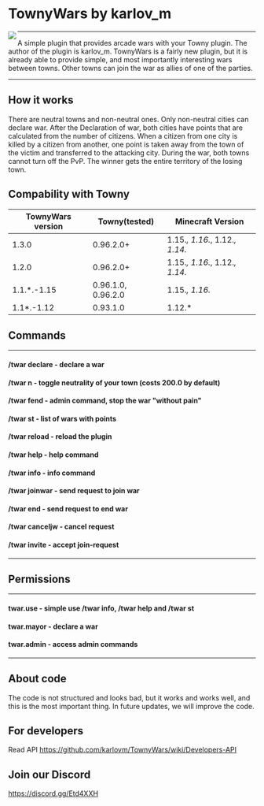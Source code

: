 # TownyWars by karlov_m

<p><img align=left src="https://i.imgur.com/9MjzbiA.png">

___

A simple plugin that provides arcade wars with your Towny plugin. The author of the plugin is karlov_m. TownyWars is a fairly new plugin, but it is already able to provide simple, and most importantly interesting wars between towns. Other towns can join the war as allies of one of the parties.
___

## 
## How it works
There are neutral towns and non-neutral ones. Only non-neutral cities can declare war. After the Declaration of war, both cities have points that are calculated from the number of citizens. When a citizen from one city is killed by a citizen from another, one point is taken away from the town of the victim and transferred to the attacking city. During the war, both towns cannot turn off the PvP. The winner gets the entire territory of the losing town.
## Compability with Towny
| TownyWars version | Towny(tested) | Minecraft Version |
| ------ | ------ | ----- |
| 1.3.0 | 0.96.2.0+  | 1.15.*, 1.16.*, 1.12.*, 1.14.*
| 1.2.0 | 0.96.2.0+  | 1.15.*, 1.16.*, 1.12.*, 1.14.*
| 1.1.*.-1.15 | 0.96.1.0, 0.96.2.0  | 1.15.*, 1.16.*
| 1.1*.-1.12 | 0.93.1.0 | 1.12.*
## Commands

___
#### /twar declare <town> - declare a war
#### /twar n - toggle neutrality of your town (costs 200.0 by default)
#### /twar fend <town> - admin command, stop the war "without pain"
#### /twar st - list of wars with points
#### /twar reload - reload the plugin
#### /twar help - help command
#### /twar info - info command
#### /twar joinwar <town> - send request to join war
#### /twar end - send request to end war
#### /twar canceljw - cancel request
#### /twar invite <town> - accept join-request
___

## Permissions

___

#### twar.use - simple use /twar info, /twar help and /twar st
#### twar.mayor - declare a war
#### twar.admin - access admin commands
___

## About code
The code is not structured and looks bad, but it works and works well, and this is the most important thing. In future updates, we will improve the code.

## For developers
Read API
https://github.com/karlovm/TownyWars/wiki/Developers-API

## Join our Discord
https://discord.gg/Etd4XXH
   
